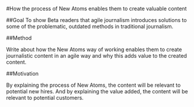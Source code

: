 #How the process of New Atoms enables them to create valuable content

##Goal
To show Beta readers that agile journalism introduces solutions to some of the problematic, outdated methods in traditional journalism.

##Method

Write about how the New Atoms way of working enables them to create journalistic content in an agile way and why this adds value to the created content.

##Motivation

By explaining the process of New Atoms, the content will be relevant to potential new hires. And by explaining the value added, the content will be relevant to potential customers.
